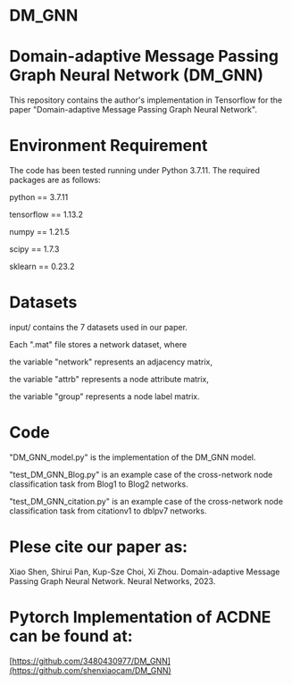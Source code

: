 # DM_GNN
Domain-adaptive Message Passing Graph Neural Network (DM_GNN)
====
This repository contains the author's implementation in Tensorflow for the paper "Domain-adaptive Message Passing Graph Neural Network".

Environment Requirement
===
The code has been tested running under Python 3.7.11. The required packages are as follows:

python == 3.7.11

tensorflow == 1.13.2

numpy == 1.21.5

scipy == 1.7.3

sklearn == 0.23.2


Datasets
===
input/ contains the 7 datasets used in our paper.

Each ".mat" file stores a network dataset, where

the variable "network" represents an adjacency matrix, 

the variable "attrb" represents a node attribute matrix,

the variable "group" represents a node label matrix. 

Code
===
"DM_GNN_model.py" is the implementation of the DM_GNN model.

"test_DM_GNN_Blog.py" is an example case of the cross-network node classification task from Blog1 to Blog2 networks.

"test_DM_GNN_citation.py" is an example case of the cross-network node classification task from citationv1 to dblpv7 networks.

Plese cite our paper as:
===
Xiao Shen, Shirui Pan, Kup-Sze Choi, Xi Zhou. Domain-adaptive Message Passing Graph Neural Network. Neural Networks, 2023.

Pytorch Implementation of ACDNE can be found at:
===
[https://github.com/3480430977/DM_GNN](https://github.com/shenxiaocam/DM_GNN)
